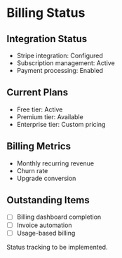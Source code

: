 # Billing Status

## Integration Status
- Stripe integration: Configured
- Subscription management: Active
- Payment processing: Enabled

## Current Plans
- Free tier: Active
- Premium tier: Available
- Enterprise tier: Custom pricing

## Billing Metrics
- Monthly recurring revenue
- Churn rate
- Upgrade conversion

## Outstanding Items
- [ ] Billing dashboard completion
- [ ] Invoice automation
- [ ] Usage-based billing

Status tracking to be implemented.